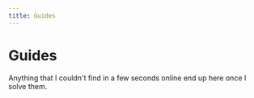 ```yaml
---
title: Guides
---
```


# Guides

Anything that I couldn't find in a few seconds online end up here once I solve them. 
